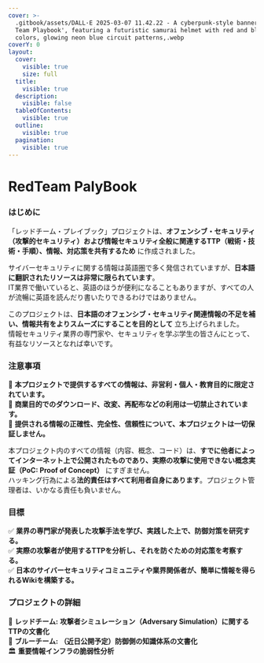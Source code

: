 ```yaml
---
cover: >-
  .gitbook/assets/DALL·E 2025-03-07 11.42.22 - A cyberpunk-style banner for 'Red
  Team Playbook', featuring a futuristic samurai helmet with red and black
  colors, glowing neon blue circuit patterns,.webp
coverY: 0
layout:
  cover:
    visible: true
    size: full
  title:
    visible: true
  description:
    visible: false
  tableOfContents:
    visible: true
  outline:
    visible: true
  pagination:
    visible: true
---
```


# RedTeam PalyBook

### はじめに

「レッドチーム・プレイブック」プロジェクトは、**オフェンシブ・セキュリティ（攻撃的セキュリティ）および情報セキュリティ全般に関連するTTP（戦術・技術・手順）、情報、対応策を共有するため** に作成されました。

サイバーセキュリティに関する情報は英語圏で多く発信されていますが、**日本語に翻訳されたリソースは非常に限られています**。\
IT業界で働いていると、英語のほうが便利になることもありますが、すべての人が流暢に英語を読んだり書いたりできるわけではありません。

このプロジェクトは、**日本語のオフェンシブ・セキュリティ関連情報の不足を補い、情報共有をよりスムーズにすることを目的として** 立ち上げられました。\
情報セキュリティ業界の専門家や、セキュリティを学ぶ学生の皆さんにとって、有益なリソースとなれば幸いです。

### 注意事項

📌 **本プロジェクトで提供するすべての情報は、非営利・個人・教育目的に限定されています。**\
📌 **商業目的でのダウンロード、改変、再配布などの利用は一切禁止されています。**\
📌 **提供される情報の正確性、完全性、信頼性について、本プロジェクトは一切保証しません。**

本プロジェクト内のすべての情報（内容、概念、コード）は、**すでに他者によってインターネット上で公開されたものであり、実際の攻撃に使用できない概念実証（PoC: Proof of Concept）** にすぎません。\
ハッキング行為による**法的責任はすべて利用者自身にあります**。プロジェクト管理者は、いかなる責任も負いません。

### 目標

✅ **業界の専門家が発表した攻撃手法を学び、実践した上で、防御対策を研究する。**\
✅ **実際の攻撃者が使用するTTPを分析し、それを防ぐための対応策を考察する。**\
✅ **日本のサイバーセキュリティコミュニティや業界関係者が、簡単に情報を得られるWikiを構築する。**

### プロジェクトの詳細

🔴 **レッドチーム:** **攻撃者シミュレーション（Adversary Simulation）に関するTTPの文書化**\
🔵 **ブルーチーム:** **（近日公開予定）防御側の知識体系の文書化**\
🏛 **重要情報インフラの脆弱性分析**
